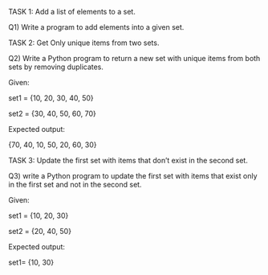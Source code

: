 TASK 1: Add a list of elements to a set.

 Q1) Write a program to add  elements into a given set.

TASK 2: Get Only unique items from two sets.

 Q2) Write a Python program to return a new set with unique items from both sets by removing duplicates.

Given:

set1 = {10, 20, 30, 40, 50}

set2 = {30, 40, 50, 60, 70}

Expected output:

{70, 40, 10, 50, 20, 60, 30}

TASK 3: Update the first set with items that don’t exist in the second set.

   Q3)  write a Python program to update the first set with items that exist only in the first set and not in the second set.

Given:

set1 = {10, 20, 30}

set2 = {20, 40, 50}

Expected output:

set1= {10, 30}
